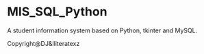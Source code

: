 # MIS_SQL_Python
A student information system based on Python, tkinter and MySQL.

Copyright@DJ&lliteratexz

